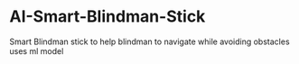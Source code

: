 # AI-Smart-Blindman-Stick
Smart Blindman stick to help blindman to navigate while avoiding obstacles uses ml model
